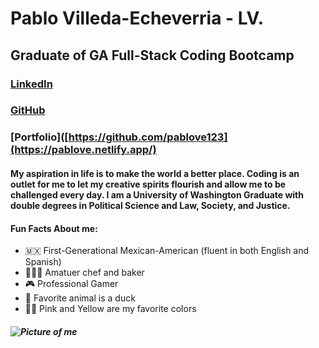 # Pablo Villeda-Echeverria - LV. 
## Graduate of GA Full-Stack Coding Bootcamp 
### 	[LinkedIn](https://www.linkedin.com/in/pablove/) 
### [GitHub](https://github.com/pablove123)
### [Portfolio]([https://github.com/pablove123](https://pablove.netlify.app/)
####  My aspiration in life is to make the world a better place. Coding is an outlet for me to let my creative spirits flourish and allow me to be challenged every day. I am a University of Washington Graduate with double degrees in Political Science and Law, Society, and Justice.
#### Fun Facts About me: 
- 🇲🇽 First-Generational Mexican-American (fluent in both English and Spanish)
- 👨🏽‍🍳 Amatuer chef and baker
- 🎮  Professional Gamer
- 🦆 Favorite animal is a duck
-  💖💛 Pink and Yellow are my favorite colors

##### ![Picture of me](https://media-exp1.licdn.com/dms/image/C4E03AQG6Gz2988_ZlA/profile-displayphoto-shrink_800_800/0/1618382107352?e=2147483647&v=beta&t=AH0Qco0In-nwLEZG3jzPM-8rBpgO_BSCR8WyaxxNCfw)

